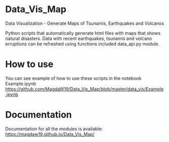 # Data_Vis_Map
Data Visualization - Generate Maps of Tsunamis, Earthquakes and Volcanos

Python scripts that automatically generate html files with maps that shows natural disasters. Data with
recent earthquakes, tsunamis and volcano erruptions can
be refreshed using functions included data_api.py module.

# How to use
You can see example of how to use these scripts in the notebook Example.ipynb
https://github.com/MagdaW19/Data_Vis_Map/blob/master/data_vis/Example.ipynb

# Documentation
Documentation for all the modules is available:
https://magdaw19.github.io/Data_Vis_Map/
